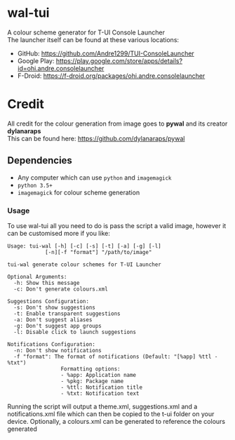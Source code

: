 # wal-tui
A colour scheme generator for T-UI Console Launcher  
The launcher itself can be found at these various locations:  
- GitHub: https://github.com/Andre1299/TUI-ConsoleLauncher  
- Google Play: https://play.google.com/store/apps/details?id=ohi.andre.consolelauncher  
- F-Droid: https://f-droid.org/packages/ohi.andre.consolelauncher  

# Credit
All credit for the colour generation from image goes to **pywal** and its creator **dylanaraps**  
This can be found here: https://github.com/dylanaraps/pywal

## Dependencies
- Any computer which can use `python` and `imagemagick`
- `python 3.5+`
- `imagemagick` for colour scheme generation

### Usage
To use wal-tui all you need to do is pass the script a valid image, however it can be customised more if you like:  
```
Usage: tui-wal [-h] [-c] [-s] [-t] [-a] [-g] [-l]
	        [-n][-f "format"] "/path/to/image"

tui-wal generate colour schemes for T-UI Launcher

Optional Arguments:
  -h: Show this message
  -c: Don't generate colours.xml

Suggestions Configuration:
  -s: Don't show suggestions
  -t: Enable transparent suggestions
  -a: Don't suggest aliases
  -g: Don't suggest app groups
  -l: Disable click to launch suggestions

Notifications Configuration:
  -n: Don't show notifications
  -f "format": The format of notifications (Default: "[%app] %ttl - %txt")
	             Formatting options:
	             - %app: Application name
	             - %pkg: Package name
	             - %ttl: Notification title
	             - %txt: Notification text
 ```  
 Running the script will output a theme.xml, suggestions.xml and a notifications.xml file which can then be copied to the t-ui folder on your device. Optionally, a colours.xml can be generated to reference the colours generated
